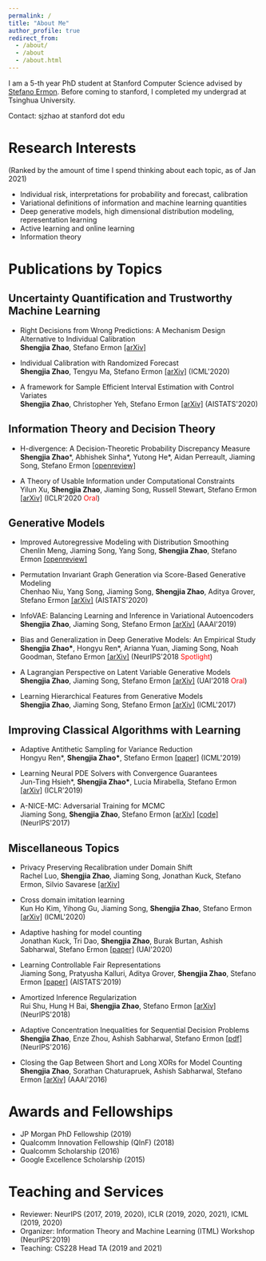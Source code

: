 ```yaml
---
permalink: /
title: "About Me"
author_profile: true
redirect_from: 
  - /about/
  - /about
  - /about.html
---
```


I am a 5-th year PhD student at Stanford Computer Science advised by <a href="http://cs.stanford.edu/~ermon/">Stefano Ermon</a>. Before coming to stanford, I completed my undergrad at Tsinghua University.

Contact: sjzhao at stanford dot edu

# Research Interests 
(Ranked by the amount of time I spend thinking about each topic, as of Jan 2021)

- Individual risk, interpretations for probability and forecast, calibration
- Variational definitions of information and machine learning quantities
- Deep generative models, high dimensional distribution modeling, representation learning
- Active learning and online learning
- Information theory

# Publications by Topics

## Uncertainty Quantification and Trustworthy Machine Learning

- Right Decisions from Wrong Predictions: A Mechanism Design Alternative to Individual Calibration <br>
<b>Shengjia Zhao</b>, Stefano Ermon <a href="https://arxiv.org/abs/2011.07476">[arXiv]</a>

- Individual Calibration with Randomized Forecast <br>
<b>Shengjia Zhao</b>, Tengyu Ma, Stefano Ermon <a href="https://arxiv.org/abs/2006.10288">[arXiv]</a> (ICML'2020)

- A framework for Sample Efficient Interval Estimation with Control Variates <br>
<b>Shengjia Zhao</b>, Christopher Yeh, Stefano Ermon [[arXiv]](https://arxiv.org/abs/2006.10287) (AISTATS'2020) 

## Information Theory and Decision Theory

- H-divergence: A Decision-Theoretic Probability Discrepancy Measure <br>
<b> Shengjia Zhao</b>\*, Abhishek Sinha\*, Yutong He\*, Aidan Perreault, Jiaming Song, Stefano Ermon <a href="https://openreview.net/forum?id=uBHs6zpY4in&referrer=%5BAuthor%20Console%5D(%2Fgroup%3Fid%3DICLR.cc%2F2021%2FConference%2FAuthors%23your-submissions)">[openreview]</a>

- A Theory of Usable Information under Computational Constraints <br>
  Yilun Xu, <b> Shengjia Zhao</b>, Jiaming Song, Russell Stewart, Stefano Ermon [[arXiv]](https://arxiv.org/abs/2002.10689) (ICLR'2020 <font color='red'>Oral</font>)

## Generative Models

 - Improved Autoregressive Modeling with Distribution Smoothing <br>
 Chenlin Meng, Jiaming Song, Yang Song, <b>Shengjia Zhao</b>, Stefano Ermon [[openreview]](https://openreview.net/forum?id=rJA5Pz7lHKb&referrer=%5BAuthor%20Console%5D(%2Fgroup%3Fid%3DICLR.cc%2F2021%2FConference%2FAuthors%23your-submissions))

 - Permutation Invariant Graph Generation via Score-Based Generative Modeling <br>
Chenhao Niu, Yang Song, Jiaming Song, <b> Shengjia Zhao</b>, Aditya Grover, Stefano Ermon [[arXiv]](https://arxiv.org/abs/2003.00638) (AISTATS'2020) 

- InfoVAE: Balancing Learning and Inference in Variational Autoencoders <br>
 <b>Shengjia Zhao</b>, Jiaming Song, Stefano Ermon <a href="https://arxiv.org/abs/1706.02262">[arXiv]</a> (AAAI'2019)

 - Bias and Generalization in Deep Generative Models: An Empirical Study <br>
<b>Shengjia Zhao\*</b>, Hongyu Ren*, Arianna Yuan, Jiaming Song, Noah Goodman, Stefano Ermon [[arXiv]](https://arxiv.org/abs/1811.03259) (NeurIPS'2018 <font color='red'> Spotlight</font>) 

- A Lagrangian Perspective on Latent Variable Generative Models <br>
 <b>Shengjia Zhao</b>, Jiaming Song, Stefano Ermon <a href="https://arxiv.org/abs/1806.06514">[arXiv]</a> (UAI'2018 <font color='red'>Oral</font>)

 - Learning Hierarchical Features from Generative Models <br>
 <b>Shengjia Zhao</b>, Jiaming Song, Stefano Ermon <a href="https://arxiv.org/abs/1702.08396">[arXiv]</a> (ICML'2017)

## Improving Classical Algorithms with Learning

- Adaptive Antithetic Sampling for Variance Reduction <br>
Hongyu Ren\*, <b> Shengjia Zhao\*</b>, Stefano Ermon [[paper]](http://proceedings.mlr.press/v97/ren19b.html) (ICML'2019)

- Learning Neural PDE Solvers with Convergence Guarantees <br>
Jun-Ting Hsieh\*, <b> Shengjia Zhao\*</b>, Lucia Mirabella, Stefano Ermon [[arXiv]](https://arxiv.org/abs/1906.01200) (ICLR'2019)

- A-NICE-MC: Adversarial Training for MCMC <br>
Jiaming Song, <b>Shengjia Zhao</b>, Stefano Ermon <a href="https://arxiv.org/abs/1706.07561">[arXiv]</a> <a href="https://github.com/ermongroup/Variational-Ladder-Autoencoder">[code]</a> (NeurIPS'2017)

## Miscellaneous Topics 

- Privacy Preserving Recalibration under Domain Shift <br>
Rachel Luo, <b>Shengjia Zhao</b>, Jiaming Song, Jonathan Kuck, Stefano Ermon, Silvio Savarese [[arXiv]](https://arxiv.org/abs/2008.09643) 

- Cross domain imitation learning <br>
Kun Ho Kim, Yihong Gu, Jiaming Song, <b>Shengjia Zhao</b>, Stefano Ermon [[arXiv]](https://arxiv.org/abs/1910.00105) (ICML'2020)

- Adaptive hashing for model counting <br>
Jonathan Kuck, Tri Dao, <b>Shengjia Zhao</b>, Burak Burtan, Ashish Sabharwal, Stefano Ermon [[paper]](http://proceedings.mlr.press/v115/kuck20a.html) (UAI'2020)

- Learning Controllable Fair Representations <br>
Jiaming Song, Pratyusha Kalluri, Aditya Grover, <b>Shengjia Zhao</b>, Stefano Ermon [[paper]](http://proceedings.mlr.press/v89/song19a) (AISTATS'2019)

- Amortized Inference Regularization <br>
Rui Shu, Hung H Bai, <b>Shengjia Zhao</b>, Stefano Ermon [[arXiv]](https://arxiv.org/abs/1805.08913) (NeurIPS'2018)

- Adaptive Concentration Inequalities for Sequential Decision Problems <br>
<b>Shengjia Zhao</b>, Enze Zhou, Ashish Sabharwal, Stefano Ermon <a href="https://papers.nips.cc/paper/6493-adaptive-concentration-inequalities-for-sequential-decision-problems.pdf">[pdf]</a> (NeurIPS'2016)

- Closing the Gap Between Short and Long XORs for Model Counting <br>
<b>Shengjia Zhao</b>, Sorathan Chaturapruek, Ashish Sabharwal, Stefano Ermon <a href="https://arxiv.org/abs/1512.08863">[arXiv]</a> (AAAI'2016)

# Awards and Fellowships
- JP Morgan PhD Fellowship (2019) 
- Qualcomm Innovation Fellowship (QInF) (2018) 
- Qualcomm Scholarship (2016) 
- Google Excellence Scholarship (2015) 

# Teaching and Services
- Reviewer: NeurIPS (2017, 2019, 2020), ICLR (2019, 2020, 2021), ICML (2019, 2020)
- Organizer: Information Theory and Machine Learning (ITML) Workshop (NeurIPS'2019)
- Teaching: CS228 Head TA (2019 and 2021)

